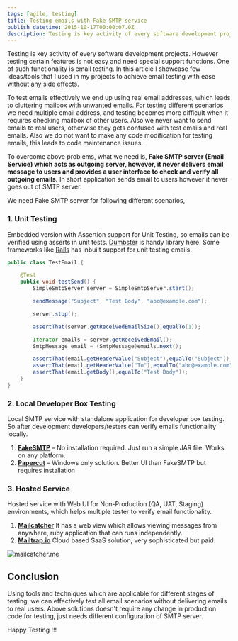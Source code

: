 ```yaml
---
tags: [agile, testing]
title: Testing emails with Fake SMTP service
publish_datetime: 2015-10-17T00:00:07.0Z
description: Testing is key activity of every software development projects. However testing certain features is not easy and need special support functions. One of such functionality is email testing. In this article I showcase few tools that I used in my projects for achieving email testing easily without any side effects.
---
```


Testing is key activity of every software development projects. However testing certain features is not easy and need special support functions. One of such functionality is email testing. In this article I showcase few ideas/tools that I used in my projects to achieve email testing with ease without any side effects.

To test emails effectively we end up using real email addresses, which leads to cluttering mailbox with unwanted emails. For testing different scenarios we need multiple email address, and testing becomes more difficult when it requires checking mailbox of other users. Also we never want to send emails to real users, otherwise they gets confused with test emails and real emails. Also we do not want to make any code modification for testing emails, this leads to code maintenance issues.

To overcome above problems, what we need is, **Fake SMTP server (Email Service) which acts as outgoing server, however, it never delivers email message to users and provides a user interface to check and verify all outgoing emails.** In short application sends email to users however it never goes out of SMTP server. 
   
We need Fake SMTP server for following different scenarios,

### 1. Unit Testing

Embedded version with Assertion support for Unit Testing, so emails can be verified using asserts in unit tests. [Dumbster](http://quintanasoft.com/dumbster/) is handy library here. Some frameworks like [Rails](http://guides.rubyonrails.org/testing.html#testing-your-mailers) has inbuilt support for unit testing emails.
  
~~~java
public class TestEmail {

    @Test
    public void testSend() {
        SimpleSmtpServer server = SimpleSmtpServer.start();

        sendMessage("Subject", "Test Body", "abc@example.com");

        server.stop();

        assertThat(server.getReceivedEmailSize(),equalTo(1));

        Iterator emails = server.getReceivedEmail();
        SmtpMessage email = (SmtpMessage)emails.next();

        assertThat(email.getHeaderValue("Subject"),equalTo("Subject"));
        assertThat(email.getHeaderValue("To"),equalTo("abc@example.com"));
        assertThat(email.getBody(),equalTo("Test Body"));
    }
}
~~~  


### 2. Local Developer Box Testing

Local SMTP service with standalone application for developer box testing. So after development developers/testers can verify emails functionality locally.

1.	[**FakeSMTP**](https://nilhcem.github.io/FakeSMTP/) – No installation required. Just run a simple JAR file. Works on any platform.
2.	[**Papercut**](https://github.com/jaben/papercut) – Windows only solution. Better UI than FakeSMTP but requires installation


### 3. Hosted Service

Hosted service with Web UI for Non-Production (QA, UAT, Staging) environments, which helps multiple tester to verify email functionality.
  
1.	[**Mailcatcher**](http://mailcatcher.me/) It has a web view which allows viewing messages from anywhere, ruby application that can runs independently.
2.	[**Mailtrap.io**](https://mailtrap.io) Cloud based SaaS solution, very sophisticated but paid. 
  
![mailcatcher.me](ref:images:posts/testing-emails-with-fake-mock-smtp-service/testing-emails-with-fake-mock-smtp-service.png)
  
## Conclusion  

Using tools and techniques which are applicable for different stages of testing, we can effectively test all email scenarios without delivering emails to real users. Above solutions doesn't require any change in production code for testing, just needs different configuration of SMTP server. 
  
Happy Testing !!!  


  
  
     
   

